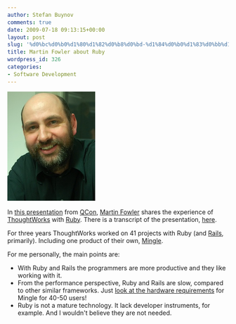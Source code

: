 ```yaml
---
author: Stefan Buynov
comments: true
date: 2009-07-18 09:13:15+00:00
layout: post
slug: '%d0%bc%d0%b0%d1%80%d1%82%d0%b8%d0%bd-%d1%84%d0%b0%d1%83%d0%bb%d1%8a%d1%80-%d0%b7%d0%b0-ruby'
title: Martin Fowler about Ruby
wordpress_id: 326
categories:
- Software Development
---
```


[![martin_fowler](/images/2009/07/martin_fowler.jpg)](/images/2009/07/martin_fowler.jpg)

In [this presentation](http://www.infoq.com/presentations/fowler-ruby) from [QCon](http://qcon.infoq.com/), [Martin Fowler](http://martinfowler.com) shares the experience of [ThoughtWorks](http://www.thoughtworks.com/) with [Ruby](http://www.ruby-lang.org/). There is a transcript of the presentation, [here](http://martinfowler.com/articles/rubyAtThoughtWorks.html).

For three years ThoughtWorks worked on 41 projects with Ruby (and [Rails](http://rubyonrails.org/), primarily). Including one product of their own, [Мingle](http://studios.thoughtworks.com/mingle-agile-project-management).

For me personally, the main points are:
	
  * With Ruby and Rails the programmers are more productive and they like working with it.
  * From the performance perspective, Ruby and Rails are slow, compared to other similar frameworks. Just [look at the hardware requirements](http://studios.thoughtworks.com/mingle-agile-project-management/2.3/help/system_requirements.html) for Mingle for 40-50 users!
  * Ruby is not a mature technology. It lack developer instruments, for example. And I wouldn't believe they are not needed.
